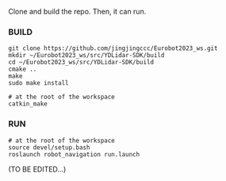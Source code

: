 
Clone and build the repo. Then, it can run.

### BUILD
```
git clone https://github.com/jingjingccc/Eurobot2023_ws.git
mkdir ~/Eurobot2023_ws/src/YDLidar-SDK/build
cd ~/Eurobot2023_ws/src/YDLidar-SDK/build
cmake ..
make 
sudo make install
```
```
# at the root of the workspace
catkin_make
```

### RUN
```
# at the root of the workspace
source devel/setup.bash
roslaunch robot_navigation run.launch
```

(TO BE EDITED...)
